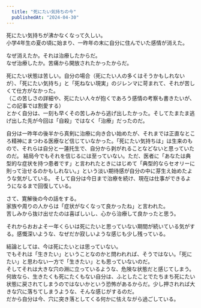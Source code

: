```yaml
---
  title: "死にたい気持ちの今"
  publishedAt: "2024-04-30"
---
```


死にたい気持ちが沸かなくなって久しい。  
小学4年生の夏の頃に始まり、一昨年の末に自分に住んでいた感情が消えた。

なぜ消えたか。それは治療したからだ。  
なぜ治療したか。苦痛から開放されたかったからだ。

死にたい状態は苦しい。自分の場合（死にたい人の多くはそうかもしれないが）、「死にたい気持ち」と「死ねない現実」のジレンマに苛まれて、それが苦しくて仕方がなかった。  
（この苦しさの詳細や、死にたい人々が抱くであろう感情の考察も書きたいが、この記事では割愛する）  
とかく自分は、一刻も早くその苦しみから逃げ出したかった。そしてたまたま逃げ出した先が今回は「自殺」ではなく「治療」だったのだ。

自分は一昨年の後半から真剣に治療に向き合い始めたが、それまでは正直なところ精神にまつわる医療など信じていなかった。「死にたい気持ちは」は生来のもので、それらは自分と一蓮托生で、自分から剥がれることなどないと思っていたのだ。
結局今でもそれを信じるには至っていない。ただ、医者に「あなたは典型的な症状を持つ患者です」と言われたときにはじめて「典型的ならセオリーに則って治せるのかもしれない。」という淡い期待感が自分の中に芽生え始めたような気がしている。
そして自分は今日まで治療を続け、現在は仕事ができるようになるまで回復している。

さて、寛解後の今の話をする。  
家族や周りの人からは「症状がなくなって良かったね」と言われた。  
苦しみから抜け出せたのは喜ばしいし、心から治療して良かったと思う。

それからおおよそ一年くらいは死にたいと思っていない期間が続いている気がする。感慨深いような、なぜだか寂しいような感じも少し残っている。

結論としては、今は死にたいとは思っていない。  
でもそれは「生きたい」ということなのかと問われれば、そうではない。「死にたい」と思わない一方で「生きたい」とも思っていないのだ。  
そしてそれは大きな穴の淵に立っているような、危険な状態だと感じてしまう。
何故なら、生きたくも死にたくもない自分は、ふとしたことでたちまち死にたい状態に戻されてしまうのではないかという恐怖があるからだ。少し押されれば大きな穴に落ちてしまうような、そんな感じがするのだ。  
だから自分は今、穴に突き落としてくる何かに怯えながら過ごしている。
